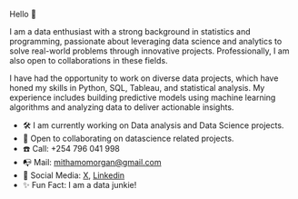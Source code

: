 Hello 👋

I am a data enthusiast with a strong background in statistics and programming, passionate about leveraging data science and analytics to solve real-world problems through innovative projects. Professionally, I am also open to collaborations in these fields.

I have had the opportunity to work on diverse data projects, which have honed my skills in Python, SQL, Tableau, and statistical analysis. My experience includes building predictive models using machine learning algorithms and analyzing data to deliver actionable insights.

* 🛠️ I am currently working on Data analysis and Data Science projects.</br>
* 🤝 Open to collaborating on datascience related projects.</br>
* ☎️ Call: +254 796 041 998</br>
* 📭 Mail: mithamomorgan@gmail.com</br>
* 💬 Social Media: [X](https://x.com/morgan_murimi?s=09), [Linkedin](https://www.linkedin.com/in/morgan-murimi-0494b8264/)</br>
* ✨ Fun Fact: I am a data junkie!</br>






<!---
MorganTheAnalyst/MorganTheAnalyst is a ✨ special ✨ repository because its `README.md` (this file) appears on your GitHub profile.
You can click the Preview link to take a look at your changes.
--->
